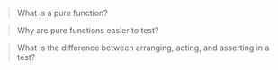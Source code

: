 > What is a pure function?

> Why are pure functions easier to test?

> What is the difference between arranging, acting, and asserting in a test?

